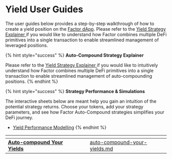 # Yield User Guides

The user guides below provides a step-by-step walkthrough of how to create a yield position on the [Factor dApp](https://app.factor.fi/). Please refer to the [Yield Strategy Explainer ](../../../getting-started/strategy-explainers/yield/)if you would like to understand how Factor combines multiple DeFi primitives into a single transaction to enable streamlined management of leveraged positions.

{% hint style="success" %}
**Auto-Compound Strategy Explainer**

Please refer to the [Yield Strategy Explainer ](../../../getting-started/strategy-explainers/yield/)if you would like to intuitively understand how Factor combines multiple DeFi primitives into a single transaction to enable streamlined management of auto-compounding positions.
{% endhint %}

{% hint style="success" %}
**Strategy Performance & Simulations**

The interactive sheets below are meant help you gain an intuition of the potential strategy returns. Choose your tokens, add your strategy parameters, and see how Factor Auto-Compound strategies simplifies your DeFi journey.

* [Yield Performance Modelling](../../../getting-started/strategy-explainers/yield/yield-performance-modelling.md)
{% endhint %}

<table data-view="cards"><thead><tr><th></th><th data-hidden></th><th data-hidden></th><th data-hidden data-card-target data-type="content-ref"></th></tr></thead><tbody><tr><td><a href="auto-compound-your-yields.md"><strong>Auto-compound Your Yields</strong></a></td><td></td><td></td><td><a href="auto-compound-your-yields.md">auto-compound-your-yields.md</a></td></tr></tbody></table>
